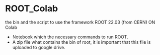 # ROOT_Colab
the bin and the script to use the framework ROOT 22.03 (from CERN) ON Colab

- Notebook which  the necessary commands to run ROOT.
- A zip file what contains the bin of root, it is important that this file is uploaded to google drive.
